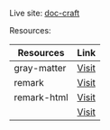 Live site: [doc-craft](https://doc-craft.vercel.app/)

Resources:

| Resources      | Link                     |
|----------|--------------------------|
| gray-matter | [Visit](https://www.npmjs.com/package/gray-matter) |
| remark | [Visit](https://www.npmjs.com/package/remark) |
| remark-html | [Visit](https://www.npmjs.com/package/remark-html#remark-html) |
|  | [Visit]() |